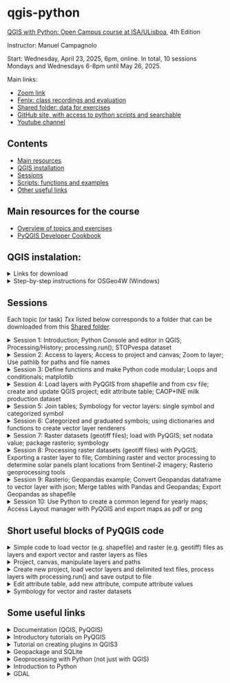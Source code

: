 # qgis-python

[QGIS with Python: Open Campus course at ISA/ULisboa](https://www.isa-opencampus.pt/qgis-com-python), 4th Edition

Instructor: Manuel Campagnolo

Start: Wednesday, April 23, 2025, 6pm, online. In total, 10 sessions Mondays and Wednesdays 6-8pm until May 26, 2025.

Main links:
* [Zoom link](https://videoconf-colibri.zoom.us/j/98394607195)
* [Fenix: class recordings and evaluation](https://fenix.isa.ulisboa.pt/courses/qwp-846413499991001)
* [Shared folder: data for exercises](https://ulisboa-my.sharepoint.com/:f:/g/personal/mlc_office365_ulisboa_pt/ElM7jQ_b__lEkznQ6mVRuhsBESim1iSIdK0v_7kXgvHw6A?e=APF3FE)
* [GitHub site, with access to python scripts and searchable](https://github.com/isa-ulisboa/qgis-python)
* [Youtube channel](https://www.youtube.com/@qgisiwthpython)
  
## Contents

* [Main resources](#main-resources-for-the-course)
* [QGIS installation](#qgis-instalation)
* [Sessions](#sessions)
* [Scripts: functions and examples](#scripts)
* [Other useful links](#some-useful-links)

## Main resources for the course 

* [Overview of topics and exercises](overview_pyqgis_geopandas_rasterio_2025.pdf)
* [PyQGIS Developer Cookbook](https://docs.qgis.org/3.34/en/docs/pyqgis_developer_cookbook/index.html) 

## QGIS instalation:
<details markdown="block">

  <summary> Links for download</summary>
  
*  **Windows**: Follow instructions for [installing QGIS via the OSGeo4W distribution manager](https://www.e-education.psu.edu/geog489/node/2294). You can also follow the video [install QGIS via OSGeo4W](https://www.youtube.com/watch?v=jtHnqvfa6is).
*  **MacOS**: Follow instructions from [Download QGIS](https://www.qgis.org/en/site/forusers/download.html)

</details>

<details markdown="block">
  
<summary> Step-by-step instructions for OSGeo4W (Windows)</summary>

Below are included step-by-step instruction for installing QGIS through OSGeo4W (Windows) and using OSGeo4W shell to install Python packages:
1. Downloading and installing QGIS (instructions for installing QGIS via the OSGeo4W distribution manager). [geog489](https://www.e-education.psu.edu/geog489/node/2294)
  - 1st: go to [download](https://qgis.org/en/site/forusers/download.html) and download OSGeo4W Network installer (Window users)
  - 2nd: execute the downloaded file `osgeo4w-setup.exe` (follow instructions in [https://www.e-education.psu.edu/geog489/node/2294](https://www.e-education.psu.edu/geog489/node/2294)): this will take some time. Files will be typically installed in `C:\OSGeo4W`. Note: to uninstall OSGeo4W, run `osgeo4w-setup.exe` and choose advanced installation and choose the packages you want to uninstall (can choose all). Then delete OSGeo4W folder.
  - Important files that are created during installation:
    - `C:\OSGeo4W\OSGeo4W.bat` - This opens the OSGeo4W shell that can be used for executing python scripts from the command line.
    - `C:\OSGeo4W\bin\qgis-ltr-bin.exe` - This is the main QGIS executable that you need to run for starting QGIS 3.
    - Obs: we will execute scripts directly in QGIS, so the OSGeo4W shell (windows key+ OSGeo4W shell) will only be needed to install Python packages (see below).
2. Installing a Python package that is not available in `C:\OSGeo4W\apps\Python3xx\Lib\site-packages`: execute `C:\OSGeo4W\bin\osgeo4w-setup.exe`; select *advanced mode*; follow menus; use search box to select package (say, `sklearn`) and chose *install*. The OSGeo4W setup can also be used to update or delete packages. 

</details>

## Sessions

Each topic (or task) *Txx* listed below corresponds to a folder that can be downloaded from this [Shared folder](https://ulisboa-my.sharepoint.com/:f:/g/personal/mlc_office365_ulisboa_pt/ElM7jQ_b__lEkznQ6mVRuhsBESim1iSIdK0v_7kXgvHw6A?e=UFWqMh). 

<details markdown="block">

  <summary>Session 1: Introduction; Python Console and editor in QGIS; Processing/History; processing.run(); STOPvespa dataset</summary>
  
  - Introduction to PyQGIS
  - T01: this first exercise uses two vector datasets, one that is loaded from a `shapefile` that represents Portuguese counties, and a point dataset (STOPvespa of locations of Asian hornet nests) that is read from a `csv` file. The goal is to load and visualize the data, and create a QGIS project "by hand"; Create the first script in Python to perform some simple operations: `extract by expression` and `extract by location`. To do this, one first execute the operations with tools in Processing/Toolbox, and then use Processing/History to copy the respective commands to the Python editor in the appropriate order. This is described in the first playlist in the [@qgisiwthpython Youtube channel](https://www.youtube.com/@qgisiwthpython).

</details>

<details markdown="block">
<summary>Session 2: Access to layers; Access to project and canvas; Zoom to layer; Use pathlib for paths and file names</summary>

  - T02: It is assumed that the project `stopvespa.qgz` is loaded in QGIS before running the script. The goal is to access the QGIS project programmatically with PyQGIS. The script includes code to access and read a project, access the QGIS canvas, set the project coordinate reference system, list layers in canvas or project, refresh canvas, access a layer by name, change the layer name, extract the extent of a layer, zoom to layer, read the layer's id, access the `layerTreeRoot` and the available `QgsLayerTreeLayer`, and toggle layer visibility.
  - T03: It is assumed that the project `stopvespa.qgz` is loaded in QGIS before running the script. The ultimate goal is to be able to change the orders of layer in the *Layers panel* programatically with PyQGIS. To do this, one needs to access the `QgsLayerTree` instance (root) and then, access and individual layer with a `QgsLayerTreeLayer` object. Finally, one needs to be able to clone, insert and remove object of class `QgsLayerTreeLayer` in the root. It is shown how to save changes in the project with action `mActionSaveProject`. The script also show how to create a second canvas in QGIS.
  - T05: It is assumed that the project `stopvespa.qgz` is loaded in QGIS before running the script. The script shows how to export a QGIS vector layer as shapefile.
  - T06: It is assumed that the project `stopvespa.qgz` is loaded in QGIS before running the script. The goal is to improve T02 in order to use paths relative to the project file location, use memory layers for intermediate results, save the final layer as file, use a variable (D) that defines the diameter threshold for the problem of determining the counties where nests larger than D occur. Module `Path` from package `pathlib` is used to manage paths and file names.

</details>

<details markdown="block">
  <summary>Session 3: Define functions and make Python code modular; Loops and conditionals; matplotlib </summary>

  - T07: It is assumed that the project `stopvespa.qgz` is loaded in QGIS before running the script. The goal is to define functions and make code in T06  more compact and modular.
  - T08: It is assumed that the project `stopvespa.qgz` is loaded in QGIS before running the script. Again, it is explored how to define functions and make the script more modular. Create a separate file `my_functions.py` to store functons and load that file from the script. Simplify the code for the STOPvespa problem and organize the script by defining the main chunk of code with `def main():` and then calling it with `main()`. Create a loop over wasp nest diameters and plot results with Python package `matplotlib`. 
  
</details>

<details markdown="block">
  <summary>Session 4: Load layers with PyQGIS from shapefile and from csv file; create and update QGIS project; edit attribute table; CAOP+INE milk production dataset</summary>
  
  - T04: The goals of this script are creating and saving a new project. The script reads a shapefile as QGIS vector layer, changes the layer encoding, and reads a `csv` file as a text delimited QGIS layer.
  - T09: The goals are the same as T04, but with different data sets, and a more compact code. The new data set includes the location of Portuguese counties (CAOP) and a table of  Milk production per county from INE. In this case the csv file does not have coordinates while the one in T04 has. Therefore, the parameters for reading the `csv` file are different in T04 and T09.
  - T10: Extend T09 to `edit` and `join` attribute tables with PyQGIS. Namely, the script shows how PyQGIS can be used to edit the attribute table with `QgsField` and `addAttribute`. Check with `dataProvider().capabilitiesString()` if the attribute table can be edited. Access features and attributes with `getFeatures()`.
    
</details>

<details markdown="block">
  <summary>Session 5: Join tables;  Symbology for vector layers: single symbol and categorized symbol</summary>
  
  - T11: The data sets are again CAOP and a milk production table. The script shows how to join tables with `native:joinattributestable` to pass the values of milk production to the attribute table of the spatial dataset CAOP.
  - The appearance of the layer is given by `layer.renderer()`: this includes symbols associated to the layer. Symbols are classes which take care of drawing of visual representation of features, while renderers determine what symbol will be used for a particular feature. Symbols are generated from classes `QgsMarkerSymbol`, `QgsLineSymbol` and `QgsFillSymbol` depending on the geometry of the feature. See the following table for the combinations of geometries and types for single, categorized and graduated renderers [geometry vs type](vector_layers_symbols.png).
  - T12: The CAOP data set is rendered with `QgsSingleSymbolRenderer`. The script shows how to change vector layer symbology -- color, transparency, stoke_width, etc -- for single symbols.
  - T13: The goal is to change the legend to show which are the counties that produce milk and the ones that don't. In order to do this, one need to create a new categorical variable that gives that information. This is done by creating a new attribute with `QgsField` and  `addAttribute`. Then, the values for the new attribute are computed by visiting the attribute table with `getFeatures()`.
  - T14 is the continuation of T13 and focus on the creation of the renderer to change the layer's symbology. It is created with `QgsCategorizedSymbolRenderer` and uses the new categorized variable defined in T13. 
  
</details>

<details markdown="block">
  <summary>Session 6: Categorized and graduated symbols; using dictionaries and functions to create vector layer renderers</summary>
  
  - T15, an improvement of T14. A dictionary is created to hold the categories for the renderer. Therefore, one can create a dictionary with an arbitrary number of categories and call a function to convert that dictionary into a renderer to change the layer's legend.
  - T16: Graduated symbols. In this example, we use a color ramp similarly to what is done "by hand" in QGIS. One can choose the color ramp, the number of classes and the classification method as in the symbology interface for graduated symbols. The code to define the  renderer is encapsulated in a function.
  - T17, an improvement of T16: since the INE milk production data set includes different types of milk, this scripts contains PyQt5 widgets to interact with the user so the user can choose which type of milk to use for the legend. `QInputDialog.getItem` is used to create a drop-down menu; `QMessageBox.question` is used to ask a yes/no question and store the answer; `QMessageBox.information`is used to convey information to the user through message boxes in QGIS.
  - T18:  Graduated symbols again, but this time a dictionary is created to hold each range of values of the attribute, the labels, etc, making the renderer more flexible than in T16.
  - T19: Graduated symbols still as in T18, but now, instead of creating a dictionary from scratch, there is a function that creates the dictionary. In this example, the function creates a dictionary with N ranges, where N is given by Sturges rule, and the symbol for each range is defined from a given colormap, with a formatted label. This approach provides increased flexibility in creating a graduated symbology.
  
</details>

<details markdown="block">
  <summary>Session 7: Raster datasets (geotiff files); load with PyQGIS; set nodata value; package rasterio; symbology </summary>
  
  - T20: Read single band geotiff file (DEM) with `iface.addRasterLayer`; Extract information about layer (width, height, extent, nodata value); Set nodata value for layer; Contrast enhancement.
  - T21: As an alternative to using PYQGIS as in T20, the raster file can be opened and processed with Python package `rasterio`; Create histogram; Set nodata value with rasterio; Export raster with rasterio; Note that there is no direct way to convert a rasterio raster object into a QGIS raster layer.
  - T22: This is a continuation of T20 with the same DEM dataset; Instead of creating a gray symbology (default), one can create a `QgsSingleBandPseudoColorRenderer` and render the raster with colors.
  - T23: The input is a multiband raster (Sentinel 2 image with four 10 m resolution spectral bands); Load file and create a raster layer; Compute band statistics with PyQGIS;  Create color composites with PyQGIS and contrast enhancement (e.g. mean +/- standard error range)
  
</details>


<details markdown="block">
  <summary>Session 8: Processing raster datasets (geotiff files) with PyQGIS; Exporting a raster layer to file; Combining raster and vector processing to determine solar panels plant locations from Sentinel-2 imagery; Rasterio geoprocessing tools</summary>
  
  - T24: Clip raster (Sentinel-2 multiband image) by vector layer (county Alcoutim extracted from CAOP) with `gdal:cliprasterbymasklayer` (see two first operations in [this diagram](diagram_exercise_alcoutim.pdf)); Save raster layer as geotiff file with PyQGIS `QgsRasterFileWriter`.
  - T25: Consider the problem of determining the location of solar panels by analyzing Sentinel-2 10 m imagery with PyQGIS; Create script in PyQGIS to implement the sequence of steps in [this diagram](diagram_exercise_alcoutim.pdf) and obtain a vector layer with the approximate extension of industrial solar panels.
  - T25B: In this script, it is illustrated how some of the geoprocessing steps in T25 can be done with rasterio instead of PyQGIS. Arithmetic and logical operations can be applied directly, in a more straightforward manner than `raster calculator` in PyQGIS; Apply a seive to a raster with `rasterio.features.sieve`; Export rasterio to `tif` with `rasterio.open` in writing mode.
  
</details>


<details markdown="block">
  <summary>Session 9: Rasterio; Geopandas example; Convert Geopandas dataframe to vector layer with json; Merge tables with Pandas and Geopandas; Export Geopandas as shapefile</summary>
  
  - T26: Package **Geopandas** is an extension of the widely used **Pandas** package for data frames (tables). Geopandas tables have a special column called **geometry** that stores the geometry of the respective feature. With this short example, it is shown how to read a shapefile with Geopandas, how to perform simple manipulation of the data and do some geoprocessing (e.g. replace feature geometry by a same extension rectangle with `gdf.geometry.envelope`), and how to convert  a Geopandas dataframe with `gdf.to_json()` into a QGIS vector layer for easy visualization and further processing in QGIS.
  - T27: The goal of the exercise is to join by attributes a shapefile of counties and a table of wine production from each county. This could be done as in T11 with PyQGIS using tool `native:joinattributestable`. Here, instead, the shapefile and the tables are read with Pandas and Geopandas, and the tables are preprocessed with Pandas and merged with `merge`. Finally, the resulting merged table with geometries and wine production values is exported to a *shapefile* using Geopandas.

</details>

<details markdown="block">
  <summary>Session 10: Use Python to create a common legend for yearly maps; Access Layout manager with PyQGIS and export maps as pdf or png</summary>

  - T28: The goal of the exercise is to create a common legend for the wine production for all available years. The distribution of production values is very skewed so equal class intervals are not ideal. It would be easy to create a separate legend for each year as in T19 which uses Jenks to define the ranges of N classes for a graduated symbology. However, the legends for the different years would not be comparable since ranges would be different. In this example, a common symbology is created for all years. This is done by reading the data with Geopandas, and using Python `Jenkspy` package to compute the Jenks breaks and create a unique dictionary of ranges for the wine production values of all years.  That dictionary is then used to create the graduated symbology renderer for the vector layer in QGIS that represents the production for each  specific year. To help visualizing the evolution of wine production along the years, the script also turns on/off the visibility of each layer as in T02.
  - T29: This script re-uses a large part of the code from T28 but creates the legend for a single year. The goal is to create automatically map outputs in format `pdf` or `png` with map, legend, scale bar and title. This can be easily generalized to create a file per year, with all maps sharing the same legend. The script shows how PyQGIS has access to the QGIS Layout Manager.

</details>


## Short useful blocks of PyQGIS code

<details markdown="block">
  <summary>Simple code to load vector (e.g. shapefile) and raster (e.g. geotiff) files as layers and export vector and raster layers as files </summary>

  - Create empty project:
    ```
    QgsProject.instance().clear()
    ```
  - Load shapefile as QGIS vector layer:
    ```
    # fn is the path to the file (e.g. with extension .shp)
    mylayer=iface.addVectorLayer(str(fn),'layer_name','ogr')
    ```
  - Load shapefile as *memory* QGIS vector layer:
    ```
    # fn is the path to the file (e.g. with extension .shp)
    mylayer=QgsVectorLayer(str(fn),"", "ogr")
    mylayer.selectAll()
    clone_layer = processing.run("native:saveselectedfeatures", {'INPUT': mylayer, 'OUTPUT': 'memory:'})['OUTPUT']
    mylayer.removeSelection()
    clone_layer.setName('layer_name')
    QgsProject().instance().addMapLayer(clone_layer)
    ```
  - Load geotiff as QGIS raster layer:
    ```
    # fn is the path to the file (e.g. with extension .tif)
    mylayer=iface.addRasterLayer(fn,'layer_name','gdal')
    ```
  - Load openstreetmaps (OSM) as QGIS raster layer:
    ```
    uri_OSM = 'type=xyz&url=https://tile.openstreetmap.org/{z}/{x}/{y}.png&zmax=19&zmin=0'
    iface.addRasterLayer(uri_OSM, "OpenStreetMap", "wms")
    ```
  - Save QGIS vector layer as shapefile:
    ```
    # fn is the path to the output file (e.g. with extension .shp)
    processing.run("native:savefeatures", {'INPUT':mylayer, 'OUTPUT':fn})
    ```
  - Save QGIS vector layer as shapefile (2nd alternative):
    ```
    # fn is the path to the output file (e.g. with extension .shp)
    # Driver name and encoding
    options = QgsVectorFileWriter.SaveVectorOptions()
    options.driverName = 'ESRI Shapefile'
    options.fileEncoding = 'UTF-8'
    # instance of QgsCoordinateTransformContext
    context = QgsProject.instance().transformContext()
    # write to file
    QgsVectorFileWriter.writeAsVectorFormatV3(mylayer, fn, context,options)
    ```
  - Export QGIS raster layer as geotiff:
    ```
    # fn is the path to the output file (e.g. with extension .tif)
    pipe = QgsRasterPipe()
    pipe.set(mylayer.dataProvider().clone())
    file_writer = QgsRasterFileWriter(str(fn))
    file_writer.writeRaster(pipe, mylayer.width(), mylayer.height(), mylayer.extent(), mylayer.crs())
    ```
  - Convert geopandas dataframe to QGIS vector layer:
    ```
    # gdf is a geopandas dataframe
    mylayer = QgsVectorLayer(gdf.to_json(),'layer_name',"ogr")
    QgsProject.instance().addMapLayer(mylayer)
    ```

</details>


<details markdown="block">
  <summary>Project, canvas, manipulate layers and paths</summary>

  Below, **it is supposed that there is already a project loaded in QGIS with vector layers**. The scripts below allow to manipulate those layers, zoom to layer, remove layers from the project, etc.

  - Function that returns the path to the current project:
    ```
    def my_project_path(my_project):
        """
            output: Path to the folder where the project is
        """
        # If there is a project, mufolder will be location of the project
        if my_project.fileName()!='':
            print('project', Path(my_project.fileName()).stem ,  'loaded')
            return Path(my_project.homePath())
        else:
            print('No project available')
            return 0 # exits main if there is no project available
    ```
    
  - Function that returns a layer which name matches a layer in the current project:
    ```
    def my_find_layer(ln):
        """
            tries to find a project layer which name is ln
        """
        layers=QgsProject().instance().mapLayersByName(ln)
        if len(layers)>1:
            print('Warning: there is more than one layer with name',ln)
            return layers[0]
        if len(layers)==1:
            return layers[0]
        print('Warning: no matches for', ln)
        return None
    ```
  - Function that finds a layer which name contains the string "approx_ln":
    ```
    def my_find_approx_layer(approx_ln):
        """
            tries to find a layer which name includes approx_ln
        """
        layers=QgsProject().instance().mapLayers().values() # dictionairy of all layers
        for layer in layers:
            ln=layer.name()
            if approx_ln in ln: # True if the layer name contains approx_ln
                return my_find_layer(ln)
        return None # in case no match is found
    ```
  - Function to zoom to the layer which name is layer_name:
    ```
    def my_zoom_to_layer(layer_name):
        """
            input: layer name
            works if the project crs is compatible with extent of the input layer
        """
        # Access layer in project if it exists
        mylayers=QgsProject().instance().mapLayersByName(layer_name)
        # mylayer is the first in the returned list
        if mylayers:
            mylayer=mylayers[0]
            # setproject CRS so it is the same as mylayer.crs()
            QgsProject.instance().setCrs(mylayer.crs())
            # Determine extent
            extent = mylayer.extent()
            iface.mapCanvas().setExtent(extent) 
            iface.mapCanvas().refresh()
    ```
  - Function that removes a layer from the project:
    ```
    def my_remove_layer(layer):
        """
            removes layer from project
        """
        if layer in QgsProject().instance().mapLayers().values():
            QgsProject().instance().removeMapLayer(layer.id())
    ```
</details>

<details markdown="block">
  <summary>Create new project, load vector layers and delimited text files, process layers with processing.run() and save output to file</summary>

  Functions below allow to process layers with `processing.run` and execute tools from QGIS processing toolbox. The best pratice while processing data consists in creating temporary layers until the final reult is obtained. Then, the final layer can be exported as a file (e.g. *shapefile*).
  - Function that creates an empty project, with a name and saves it to a qgz file:
    ```
    def my_create_project(my_folder,project_name):
        """
            Create new project, set title, and save
        """
        my_project=QgsProject.instance() # QgsProject
        my_project.clear() # Clear project 
        my_project.setTitle(project_name)
        project_file=str(my_folder/project_name)+'.qgz'
        # Save project to file
        my_project.write(project_file) # 
    ```
  - Function that reads a vector file, and adds to the project a clone of that file as a 'memory' layer:
    ```
    def my_add_to_memory_vector_layer_from_shapefile(fn,ln):
        """
             add and name vector layer from file
             fn: string: path_to_file
             ln: string: output layer name
             output: layer copied to memory layer
        """
        mylayer=QgsVectorLayer(str(fn),"", "ogr")
        mylayer.selectAll()
        clone_layer = processing.run("native:saveselectedfeatures", {'INPUT': mylayer, 'OUTPUT': 'memory:'})['OUTPUT']
        mylayer.removeSelection()
        clone_layer.setName(ln)
        QgsProject().instance().addMapLayer(clone_layer)
        return clone_layer
    ```
  - Function that reads a delimited text file (e.g. csv or txt), sets encoding to 'utf-8' and adds it as a layer to the project:
    ```
    def my_add_layer_from_csv(fn,ln,params):
        """
            reads csv file and adds to project
        """
        # create uri as string
        uri=fn.as_uri()+params
        # create and load layer
        mylayer = QgsVectorLayer(uri, '' , "delimitedtext")
        # encoding
        provider=mylayer.dataProvider()
        if provider.encoding()!='UTF-8':
            mylayer.dataProvider().setEncoding('UTF-8')
        # set name
        mylayer.setName(ln)
        # add to project
        QgsProject().instance().addMapLayer(mylayer)
        return mylayer
    ```
    An example of a call to this function (T11):
    ```
    params_ine='?delimiter=;&detectTypes=yes&geomType=none'
    ine=my_add_layer_from_csv(fn,'INE',params_ine)
    ```
  - Function that executes QGIS tool from processing toolbox with *processing.run*:
    ```
    def my_processing_run(operation,ln_input,dict_params,layer_name):
        """ 
            function to execute processing.run from a list of parameters
            it creates a temporary output (in memory)
            ln_input is either the input layer or the name (a string) of the input layer
            dict_params: dictionary with operation parameters except 'INPUT' and 'OUTPUT'
            layer_name: name for the output layer
            output: output QgsVectorLayer
        """
        dict_params['INPUT']=ln_input
        dict_params['OUTPUT']=QgsProcessing.TEMPORARY_OUTPUT
        mylayer=processing.run(operation,dict_params)['OUTPUT']
        mylayer.setName(layer_name)
        QgsProject().instance().addMapLayer(mylayer)
        return mylayer
    ```
    Example of a call to this function (T08):
    ```
    params={'PREDICATE':[1], 'INTERSECT':vespa_D}
    conc_D=my_processing_run("native:extractbylocation", caop, params, ln)
    ```
  - Function that exports a temporary layer to a file (e.g. a *shapefile*):
    ```
    def my_export_layer_as_file(vlayer,fn):
        """ 
            inputs: vector layer and path to output file
        """
        if isinstance(vlayer,QgsVectorLayer):
            # file path is converted into a string
            processing.run("native:savefeatures", {'INPUT':vlayer, 'OUTPUT':str(fn)})
    ```
</details>

<details markdown="block">
  <summary>Edit attribute table, add new attribute, compute attribute values</summary>

  Often, we need to make changes on vector layers in QGIS. Vector layers have attributes (aka fields) that correspond to the *columns* of the layer's **attribute table**. There is one special field which is the **geometry** and contains the geometry of each feature of the layer. The features correspond to the *rows* of the attribute table. Each feature has therefore a geometry (unless the layer is just a non spatial regular table) and has values for all attributes. 
  
  PyQGIS provides methods to add new attributes to the attribute table with `layer.addAttribute(fld)` where `fld` is an object of class `QgsField`. It also provides a method to delete attributes, with `layer.deleteAttribute(index_of_the_field)`. After changes are made, the layer needs to be updated with `layer.updateFields()`.
  
   To iterate over all features from a layer, on can use the *for loop* `for feat in layer.getFeatures():`. Then, the value of some attribute is accessible with `feat[attribute_name]`. One can also add a new feature to the attribute table with `layer.addFeature(feat)` where `feat` is an object of class `QgsFeature`, or remove a feature with `layer.deleteFeature(id_of_the_feature)`. The geometry of some feature can be set or changed with `feat.setGeometry(geom)`or `layer.changeGeometry(id_of_the_feature,geom)`, where `geom`is an object of class `QgsGeometry`. After changes are made, the feature needs to be updated with `layer.updateFeature(feat)`.
  
  - Function that edits a vector layer and computes the values of one field as a function of the values of the other field (T10):
    ```
    def my_INE_preprocessing(layer):
        """
        Edits the vector layer and make some changes to it
        The goal is to compute the values of attribute di_co from the values of attribute NUTS_2013
        Only the values of NUTS_2013 with maximum length are of interest (those are the counties)
        """
        # 1st: determine maximum length of NUTS_2013
        maxDigits=0
        for feat in layer.getFeatures():
            if len(feat['NUTS_2013']) > maxDigits:
               maxDigits=len(feat['NUTS_2013'])
        
        # 2nd: for those, compute and store new 4-digit code (last 4 digits) in di_co
        with edit(layer):
            for feat in layer.getFeatures():
                if len(feat['NUTS_2013']) == maxDigits:
                    feat['di_co'] = feat['NUTS_2013'][-4:] # last 4 digits
                    # “update-after-change”
                    res=layer.updateFeature(feat) # 'res' to be silent
        # return output layer
        return layer
    ``` 
  - Function that adds a field to a layer and computes the values for that field as a function of the values of an existing field (T13):
    ```
    def my_add_string_attribute_and_compute_value(layer):
        '''
        input: layer
        creates a new field called 'produces' and computes its values from the values of an existing field 'Total'
        '''
        # Create new categorized attribute 'produces' with values 'yes' or 'no'
        fld=QgsField('produces',QVariant.String)
        with edit(layer):
            layer.addAttribute(fld) 
            layer.updateFields()
            for feat in layer.getFeatures():
                if feat['Total'] == 0:
                    feat['produces'] = 'no' 
                else:
                    feat['produces'] = 'yes' 
                # “update-after-change”
                layer.updateFeature(feat) # 'res' to be silent
                return layer
    ```
</details>

<details markdown="block">
  <summary>Symbology for vector and raster datasets</summary>

  - Function that creates a categorized legend for a vector layer from a dictionary; and function that creates a dictionary 
    ```
    def create_categorized_legend(vlayer,attrib,dict):
        '''
        input: 
        1.layer to render, 
        2. string: attribute to use, 
        3. dictionary for the legend where the key is the value the attribute takes, and the values are the class label (a string), the color (QColor object), and the opacity (float)
        no output
        '''
        # create categories from mydict
        categories=[] # empty list
        for myvalue, (mylabel,myQcolor, myopacity) in dict.items():
            mysymbol=QgsSymbol.defaultSymbol(vlayer.geometryType())
            mysymbol.setColor(myQcolor)
            mysymbol.setOpacity(myopacity)
            cat=QgsRendererCategory(myvalue, mysymbol, mylabel)
            categories.append(cat)
        # create renderer
        renderer = QgsCategorizedSymbolRenderer(attrib, categories)
        vlayer.setRenderer(renderer)
        # Refresh layer
        vlayer.triggerRepaint()
    ```
    Below, is a example of a function that creates a dictionary of random colors.
    ```
    def create_random_categorized_dict(myListValues,colorMin=0,colorMax=255,opacity=1):
        '''
        function that creates dictionary from list of values
        myListValues is a list of values: each value corresponds to an item of the dictionary
        '''
        import random
        myDict={} # initialize
        # creates dictionary: one entry per value in myListValues
        for val in myListValues:
            val = str(val) # to be sure it is a string
            myR=random.randint(colorMin,colorMax) 
            myG=random.randint(colorMin,colorMax)
            myB=random.randint(colorMin,colorMax)
            myQColor=QColor(myR,myG,myB)
            # insert a new entry to the dictionary
            myDict.update({val : (val,myQColor,opacity)})
        return myDict
    ```
    The list `myListValues`could for instance be determined from the layer and the attribute that is used to create the legend.
    ```
    idx = mylayer.fields().indexOf(attribute_name)
    myListValues = list(mylayer.uniqueValues(idx)) # need to be converted in list since uniqueValues returns a "set"
    ```
- Function that creates a symbology for a single band raster layer.

    ```
    def create_raster_ramp_legend(lyr,dict, type='Linear'):
        ''' 
        legend for raster 
        type is 'Linear' (interpolated ramp, by default), 'Discrete', 'Exact',...
        inputs: layer and dictionary with label: (color, limit)
        '''
        s = QgsRasterShader()
        # Instantiate the specialized ramp shader object:
        c = QgsColorRampShader()
        # Name a type for the ramp shader. 
        if (type=='Linear'): c.setColorRampType(QgsColorRampShader.Interpolated)
        if (type=='Discrete'): c.setColorRampType(QgsColorRampShader.Discrete)
        if (type=='Exact'): c.setColorRampType(QgsColorRampShader.Exact)
        # Create a list hold our color ramp definition:
        i = []
        # Populate the list with color ramp color values for each range:
        for label, (color, limit) in dict.items():
            i.append(QgsColorRampShader.ColorRampItem(limit, color, label)) 
        # Assign the color ramp to our shader:
        c.setColorRampItemList(i)
        # Tell the generic raster shader to use the color ramp:
        s.setRasterShaderFunction(c)
        #Next we create a raster renderer object with the shader:
        ps = QgsSingleBandPseudoColorRenderer(lyr.dataProvider(), 1, s)
        # Assign the renderer to the raster layer:
        lyr.setRenderer(ps)
        #Finally we add the layer to the canvas to view it:
        lyr.triggerRepaint()
        # Should not be necessary
        iface.layerTreeView().refreshLayerSymbology(lyr.id())
        return lyr
    ```
    The dictionary input for the function above could be something like the following:
    ```
      dict={
      'cluster1': (QColor('red'),0),
      'cluster2': (QColor('yellow'),1),
      'cluster3': (QColor('black'),2)
      }
    ```
</details>

## Some useful links
<details markdown="block">
  <summary> Documentation (QGIS, PyQGIS) </summary>

  * (main resource: tutorial and a reference guide) PyQGIS Developer Cookbook. [https://docs.qgis.org/3.28/en/docs/pyqgis_developer_cookbook/index.html](https://docs.qgis.org/3.28/en/docs/pyqgis_developer_cookbook/index.html) or [https://docs.qgis.org/testing/pdf/en/QGIS-testing-PyQGISDeveloperCookbook-en.pdf](https://docs.qgis.org/testing/pdf/en/QGIS-testing-PyQGISDeveloperCookbook-en.pdf)
  * Documentation for QGIS (also accessible through QGIS Python editor). [https://docs.qgis.org/3.28/en/docs/index.html](https://docs.qgis.org/3.28/en/docs/index.html)
  * QGIS Python API:  [https://qgis.org/pyqgis/master/core/index.html](https://qgis.org/pyqgis/master/core/index.html)

</details>

<details markdown="block">
  <summary> Introductory tutorials on PyQGIS </summary>
  
1. Broad range tutorials:
  * PyQGIS 101: Introduction to QGIS Python programming for non-programmers. [https://anitagraser.com/pyqgis-101-introduction-to-qgis-python-programming-for-non-programmers/](https://anitagraser.com/pyqgis-101-introduction-to-qgis-python-programming-for-non-programmers/)
  * Tutorial on QGIS 3 programming with Python (PyQGIS): [https://www.geodose.com/p/pyqgis.html](https://www.geodose.com/p/pyqgis.html)
  * QGIS Tutorials and Tips (with section on PyQGIS): [https://www.qgistutorials.com/en/index.html](https://www.qgistutorials.com/en/index.html)
  * Customizing QGIS with Python (Full Course Material) 3.16: [https://courses.spatialthoughts.com/pyqgis-in-a-day.html](https://courses.spatialthoughts.com/pyqgis-in-a-day.html)
  * QGIS Python course by Victor Olaya: [https://github.com/volaya/qgis-python-course](https://github.com/volaya/qgis-python-course)
  * Automating QGIS3 with Python: [https://www.udemy.com/course/automating-qgis-3xx-with-python/learn/lecture/15679972#overview](https://www.udemy.com/course/automating-qgis-3xx-with-python/learn/lecture/15679972#overview)
  * QGIS Python Tutorial (Open source options PyQGIS Tutorial): [https://www.youtube.com/watch?v=X-LvGvNor4E](https://www.youtube.com/watch?v=X-LvGvNor4E)
  * Course Unleash QGIS with Python, 2nd edition: [https://github.com/manuelcampagnolo/PyQGIS_2nd_edition](https://github.com/manuelcampagnolo/PyQGIS_2nd_edition)
  
2. More specific topics:
  * PyQGIS: Create and Print a Map Layout with Python: [https://opensourceoptions.com/pyqgis-create-and-print-a-map-layout-with-python/](https://opensourceoptions.com/pyqgis-create-and-print-a-map-layout-with-python/)
  * Symbolizing Vector and Raster Layers (2015): [https://www.gislounge.com/symbolizing-vector-and-raster-layers-qgis-python-programming-cookbook/](https://www.gislounge.com/symbolizing-vector-and-raster-layers-qgis-python-programming-cookbook/)
  * An Intro to the Earth Engine Python API [https://github.com/google/earthengine-community/blob/master/tutorials/intro-to-python-api/index.ipynb](https://github.com/google/earthengine-community/blob/master/tutorials/intro-to-python-api/index.ipynb)

</details>

<details markdown="block">
  <summary>  Tutorial on creating plugins in QGIS3 </summary>
  
* [https://www.qgistutorials.com/en/docs/3/building_a_python_plugin.html](https://www.qgistutorials.com/en/docs/3/building_a_python_plugin.html)
</details>

<details markdown="block"> 
  
  <summary> Geopackage and SQLite </summary>

* How to create and populate a geopackage in QGIS ([video](https://www.youtube.com/watch?v=rLLP7NImZsU))
* [Load geopackage layers with PyQGIS](https://anitagraser.com/pyqgis-101-introduction-to-qgis-python-programming-for-non-programmers/pyqgis-101-creating-functions-to-load-geopackage-layers/)
* [How do I do that in SpatialLite and SQLite](https://www.researchgate.net/profile/Arthur-Lembo/publication/313236676_How_do_I_do_that_in_SpatiaLiteSQLite_Illustrating_Classic_GIS_Tasks/links/5893493645851563f828e2de/How-do-I-do-that-in-SpatiaLite-SQLite-Illustrating-Classic-GIS-Tasks.pdf?_sg%5B0%5D=KV_noEuBaQYN_lsdLb8UHcCU0q0Qg1eb6XEsV_zS-EAJdcQ5lGHcDAp07kzuH8bY-ylR1EQmc_JzCwPeMFvO8w.sAO2zeigLecEIg79M9A8H-I8Xqnwkbd1eMEgq8M75MJIbEFy-VC2q_-NnURsSRpRZoxHXhXC8S1oj449J0l5Mw&_sg%5B1%5D=92xoHnfLzUsK1DLwsPzVTrFWy9wjdsZDvdkFL0Kcnur_fQCQSp09YG44puo5ezPLQdMA-M0KWKjbm34fx87kiuvNZ2r1nslGjaPYOxOWTbKJ.sAO2zeigLecEIg79M9A8H-I8Xqnwkbd1eMEgq8M75MJIbEFy-VC2q_-NnURsSRpRZoxHXhXC8S1oj449J0l5Mw&_iepl=) (many examples of spatial SQL queries)

</details>

<details markdown="block">
<summary> Geoprocessing with Python (not just with QGIS) </summary>
  
* Geocomputation with Python: [https://py.geocompx.org/](https://py.geocompx.org/). Note: if you have experience on geocomputation with R, check out [https://geocompx.org/](https://geocompx.org/) and the post [https://geocompx.org/post/2023/ogh23/](https://geocompx.org/post/2023/ogh23/) on "Geographic data analysis in R and Python: comparing code and outputs for vector data"
* [PyGIS - Open Source Spatial Programming & Remote Sensing](https://pygis.io/docs/a_intro.html); geowombat; geopandas; rasterio
* There are many available courses on geocomputation with Python, that explore the appropriate Python packages.
</details>

<details markdown="block">
<summary> Introduction to Python </summary>
  
* W3schools: [https://www.w3schools.com/python/exercise.asp](https://www.w3schools.com/python/exercise.asp)
* [Python Programming Beginner Tutorials by Corey Schafer](https://www.youtube.com/playlist?list=PL-osiE80TeTskrapNbzXhwoFUiLCjGgY7):

</details>

<details markdown="block">
<summary>GDAL</summary>
  
* An Introduction to GDAL: [https://www.youtube.com/watch?v=N_dmiQI1s24](https://www.youtube.com/watch?v=N_dmiQI1s24)
</details>
